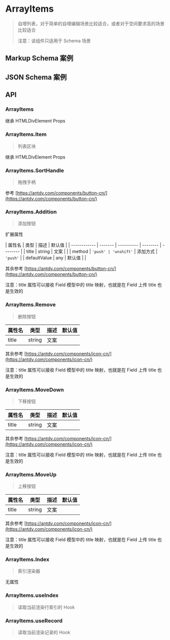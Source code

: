 # ArrayItems

> 自增列表，对于简单的自增编辑场景比较适合，或者对于空间要求高的场景比较适合
>
> 注意：该组件只适用于 Schema 场景

## Markup Schema 案例

<dumi-previewer demoPath="guide/array-items/markup-schema" />

## JSON Schema 案例

<dumi-previewer demoPath="guide/array-items/json-schema" />

## API

### ArrayItems

继承 HTMLDivElement Props

### ArrayItems.Item

> 列表区块

继承 HTMLDivElement Props

### ArrayItems.SortHandle

> 拖拽手柄

参考 [https://antdv.com/components/button-cn/](https://antdv.com/components/button-cn/)

### ArrayItems.Addition

> 添加按钮

扩展属性

| 属性名       | 类型    | 描述       | 默认值   |
| ------------ | ------- | ---------- | -------- | -------- |
| title        | string  | 文案       |          |
| method       | `'push' | 'unshift'` | 添加方式 | `'push'` |
| defaultValue | any     | 默认值     |          |

其余参考 [https://antdv.com/components/button-cn/](https://antdv.com/components/button-cn/)

注意：title 属性可以接收 Field 模型中的 title 映射，也就是在 Field 上传 title 也是生效的

### ArrayItems.Remove

> 删除按钮

| 属性名 | 类型   | 描述 | 默认值 |
| ------ | ------ | ---- | ------ |
| title  | string | 文案 |        |

其余参考 [https://antdv.com/components/icon-cn/](https://antdv.com/components/icon-cn/)

注意：title 属性可以接收 Field 模型中的 title 映射，也就是在 Field 上传 title 也是生效的

### ArrayItems.MoveDown

> 下移按钮

| 属性名 | 类型   | 描述 | 默认值 |
| ------ | ------ | ---- | ------ |
| title  | string | 文案 |        |

其余参考 [https://antdv.com/components/icon-cn/](https://antdv.com/components/icon-cn/)

注意：title 属性可以接收 Field 模型中的 title 映射，也就是在 Field 上传 title 也是生效的

### ArrayItems.MoveUp

> 上移按钮

| 属性名 | 类型   | 描述 | 默认值 |
| ------ | ------ | ---- | ------ |
| title  | string | 文案 |        |

其余参考 [https://antdv.com/components/icon-cn/](https://antdv.com/components/icon-cn/)

注意：title 属性可以接收 Field 模型中的 title 映射，也就是在 Field 上传 title 也是生效的

### ArrayItems.Index

> 索引渲染器

无属性

### ArrayItems.useIndex

> 读取当前渲染行索引的 Hook

### ArrayItems.useRecord

> 读取当前渲染记录的 Hook
